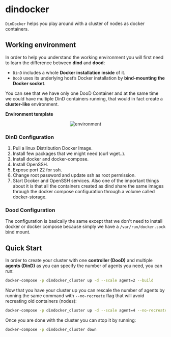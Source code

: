 # dindocker
`DinDocker` helps you play around with a cluster of nodes as docker containers.
## Working environment  
In order to help you understand the working environment you will first need to learn the difference between **dind** and **dood**:
- `DinD` includes a whole **Docker installation inside** of it.
- `DooD` uses its underlying host’s Docker installation by **bind-mounting the Docker socket**.

You can see that we have only one DooD Container and at the same time we could have multiple DinD containers running, that would in fact create a **cluster-like** environment. 

**Environment template**  
<p align="center">
  <img src="https://raw.githubusercontent.com/LQss11/dindocker/master/env.png" title="environment ">
</p> 

### DinD Configuration
1. Pull a linux Distribution Docker Image.
1. Install few packages that we might need (curl wget..).
1. Install docker and docker-compose.
1. Install OpenSSH.
1. Expose port 22 for ssh.
1. Change root password and update ssh as root permission.
1. Start Dcoker and OpenSSH services.
Also one of the important things about it is that all the containers created as dind share the same images through the docker compose configuration through a volume called docker-storage.
### Dood Configuration
The configuration is basically the same except that we don't need to install docker or docker compose because simply we have a `/var/run/docker.sock` bind mount.
## Quick Start
In order to create your cluster with one **controller (DooD)** and multiple **agents (DinD)** as you can specify the number of agents you need, you can run:
```sh
docker-compose -p dindocker_cluster up -d --scale agent=2 --build
```
Now that you have your cluster up you can rescale the number of agents by running the same command with `--no-recreate` flag that will avoid recreating old containers (nodes):
```sh
docker-compose -p dindocker_cluster up -d --scale agent=4 --no-recreate
```
Once you are done with the cluster you can stop it by running:
```sh
docker-compose -p dindocker_cluster down
```